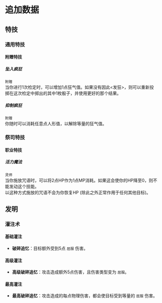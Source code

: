 # 追加数据

## 特技

### 通用特技

#### 附赠特技

##### 坠入疯狂
`附赠`<br>
当你进行1次检定时，可以增加1点狂气值。如果没有因此<发狂>，则可以重新投掷在这次检定中掷出的其中1枚骰子，并使用更好的那个结果。

##### 抑制疯狂
`附赠`<br>
你随时可以消耗任意点人形值，以解除等量的狂气值。

### 祭司特技

#### 职业特技

##### 活力魔法
`灵师`<br>
当你施放咒语时，可以将2点HP作为1点MP消耗。如果这会使你的HP降至0，则不能发动这个技能。<br>
以这种方式施放的咒语不会为你恢复HP (除此之外正常作用于任何其他目标)。

## 发明

### 灌注术

#### 基础灌注

- **破碎追忆**：目标额外受到5点 `屈服` 伤害。

#### 高级灌注

- **高级破碎追忆**：攻击造成额外5点伤害，且伤害类型变为 `屈服`。

#### 最高灌注

- **最高破碎追忆**：攻击造成的每点物理伤害，都会使目标受到等量的 `屈服` 伤害。
